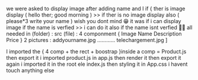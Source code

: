 we were asked to display image after adding name and I 
if { ther is image display ( hello ther; good morning ) 
    >> if ther is no image display also ( please*3 write your name )
wish you dont mind 😁
it was if i can display image if the name is verfied >> i can do it also if the name isnt verfied 
📎📎 all  needed in 
(folder) : src 
(file)   : 
4 componment { Image
               Name 
               Description
               Price }
2 pictures : addyourname.jpg
............ telechargement.jpg ]

I imported the  { 4 comp + the rect + boostrap }inside a comp = Product.js
then export it 
i imported product.js in app.js then render it 
then export it 
again i imported it in the root ele index.js
then styling it in App.css
i havent touch anything else



